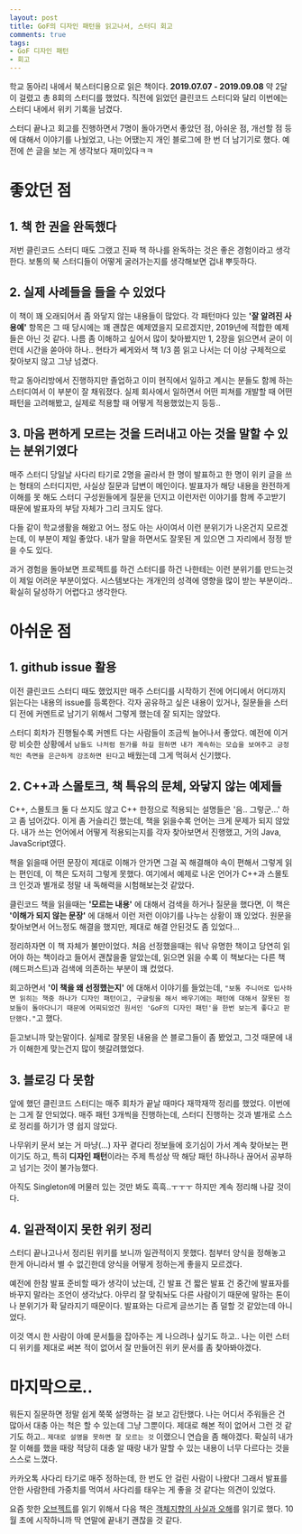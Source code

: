 ```yaml
---
layout: post
title: GoF의 디자인 패턴을 읽고나서, 스터디 회고
comments: true
tags:
- GoF 디자인 패턴
- 회고
---
```


학교 동아리 내에서 북스터디용으로 읽은 책이다. **2019.07.07 - 2019.09.08** 약 2달이 걸렸고 총 8회의 스터디를 했었다. 직전에 읽었던 클린코드 스터디와 달리 이번에는 스터디 내에서 위키 기록을 남겼다.     

스터디 끝나고 회고를 진행하면서 7명이 돌아가면서 좋았던 점, 아쉬운 점, 개선할 점 등에 대해서 이야기를 나눴었고, 나는 어땠는지 개인 블로그에 한 번 더 남기기로 했다. 예전에 쓴 글을 보는 게 생각보다 재미있다ㅋㅋ     


# 좋았던 점
## 1. 책 한 권을 완독했다
저번 클린코드 스터디 때도 그랬고 진짜 책 하나를 완독하는 것은 좋은 경험이라고 생각한다. 보통의 북 스터디들이 어떻게 굴러가는지를 생각해보면 겁내 뿌듯하다.     

## 2. 실제 사례들을 들을 수 있었다
이 책이 꽤 오래되어서 좀 와닿지 않는 내용들이 많았다. 각 패턴마다 있는 **'잘 알려진 사용예'** 항목은 그 때 당시에는 꽤 괜찮은 예제였을지 모르겠지만, 2019년에 적합한 예제들은 아닌 것 같다. 나름 좀 이해하고 싶어서 많이 찾아봤지만 1, 2장을 읽으면서 굳이 이런데 시간을 쏟아야 하나.. 현타가 쎄게와서 책 1/3 쯤 읽고 나서는 더 이상 구체적으로 찾아보지 않고 그냥 넘겼다.     

학교 동아리방에서 진행하지만 졸업하고 이미 현직에서 일하고 계시는 분들도 함께 하는 스터디여서 이 부분이 잘 채워졌다. 실제 회사에서 일하면서 어떤 피쳐를 개발할 때 어떤 패턴을 고려해봤고, 실제로 적용할 때 어떻게 적용했었는지 등등..     

## 3. 마음 편하게 모르는 것을 드러내고 아는 것을 말할 수 있는 분위기였다
매주 스터디 당일날 사다리 타기로 2명을 골라서 한 명이 발표하고 한 명이 위키 글을 쓰는 형태의 스터디지만, 사실상 질문과 답변이 메인이다. 발표자가 해당 내용을 완전하게 이해를 못 해도 스터디 구성원들에게 질문을 던지고 이런저런 이야기를 함께 주고받기 때문에 발표자의 부담 자체가 그리 크지도 않다.     

다들 같이 학교생활을 해왔고 어느 정도 아는 사이여서 이런 분위기가 나온건지 모르겠는데, 이 부분이 제일 좋았다. 내가 말을 하면서도 잘못된 게 있으면 그 자리에서 정정 받을 수도 있다.     

과거 경험을 돌아보면 프로젝트를 하건 스터디를 하건 나한테는 이런 분위기를 만드는것이 제일 어려운 부분이었다. 시스템보다는 개개인의 성격에 영향을 많이 받는 부분이라.. 확실히 달성하기 어렵다고 생각한다.     


# 아쉬운 점
## 1. github issue 활용
이전 클린코드 스터디 때도 했었지만 매주 스터디를 시작하기 전에 어디에서 어디까지 읽는다는 내용의 issue를 등록한다. 각자 공유하고 싶은 내용이 있거나, 질문들을 스터디 전에 커멘트로 남기기 위해서 그렇게 했는데 잘 되지는 않았다.     

스터디 회차가 진행될수록 커멘트 다는 사람들이 조금씩 늘어나서 좋았다. 예전에 이거랑 비슷한 상황에서 `남들도 나처럼 뭔가를 하길 원하면 내가 계속하는 모습을 보여주고 긍정적인 측면을 은근하게 강조하면 된다`고 배웠는데 그게 먹혀서 신기했다.     

## 2. C++과 스몰토크, 책 특유의 문체, 와닿지 않는 예제들
C++, 스몰토크 둘 다 쓰지도 않고 C++ 한정으로 적용되는 설명들은 '음.. 그렇군...' 하고 좀 넘어갔다. 이게 좀 거슬리긴 했는데, 책을 읽을수록 언어는 크게 문제가 되지 않았다. 내가 쓰는 언어에서 어떻게 적용되는지를 각자 찾아보면서 진행했고, 거의 Java, JavaScript였다.     

책을 읽을때 어떤 문장이 제대로 이해가 안가면 그걸 꼭 해결해야 속이 편해서 그렇게 읽는 편인데, 이 책은 도저히 그렇게 못했다. 여기에서 예제로 나온 언어가 C++과 스몰토크 인것과 별개로 정말 내 독해력을 시험해보는것 같았다.     

클린코드 책을 읽을때는 **'모르는 내용'** 에 대해서 검색을 하거나 질문을 했다면, 이 책은 **'이해가 되지 않는 문장'** 에 대해서 이런 저런 이야기를 나누는 상황이 꽤 있었다. 원문을 찾아보면서 어느정도 해결을 했지만, 제대로 해결 안된것도 좀 있었다...     

정리하자면 이 책 자체가 불만이었다. 처음 선정했을때는 워낙 유명한 책이고 당연히 읽어야 하는 책이라고 들어서 괜찮을줄 알았는데, 읽으면 읽을 수록 이 책보다는 다른 책(헤드퍼스트)과 검색에 의존하는 부분이 꽤 컸었다.     

회고하면서 **'이 책을 왜 선정했는지'** 에 대해서 이야기를 들었는데, `"보통 주니어로 입사하면 읽히는 책중 하나가 디자인 패턴이고, 구글링을 해서 배우기에는 패턴에 대해서 잘못된 정보들이 돌아다니기 때문에 어찌되었건 원서인 'GoF의 디자인 패턴'을 한번 보는게 좋다고 판단했다."`고 했다.     

듣고보니까 맞는말이다. 실제로 잘못된 내용을 쓴 블로그들이 좀 봤었고, 그것 때문에 내가 이해한게 맞는건지 많이 헷갈려했었다.     

## 3. 블로깅 다 못함
앞에 했던 클린코드 스터디는 매주 회차가 끝날 때마다 재깍재깍 정리를 했었다. 이번에는 그게 잘 안되었다. 매주 패턴 3개씩을 진행하는데, 스터디 진행하는 것과 별개로 스스로 정리를 하기가 영 쉽지 않았다.     

나무위키 문서 보는 거 마냥(...) 자꾸 곁다리 정보들에 호기심이 가서 계속 찾아보는 편이기도 하고, 특히 **디자인 패턴**이라는 주제 특성상 딱 해당 패턴 하나하나 끊어서 공부하고 넘기는 것이 불가능했다.     

아직도 Singleton에 머물러 있는 것만 봐도 흑흑..ㅜㅜㅜ 하지만 계속 정리해 나갈 것이다.     

## 4. 일관적이지 못한 위키 정리
스터디 끝나고나서 정리된 위키를 보니까 일관적이지 못했다. 첨부터 양식을 정해놓고 한게 아니라서 별 수 없긴한데 양식을 어떻게 정하는게 좋을지 모르겠다.     

예전에 한참 발표 준비할 때가 생각이 났는데, 긴 발표 건 짧은 발표 건 중간에 발표자를 바꾸지 말라는 조언이 생각났다. 아무리 잘 맞춰놔도 다른 사람이기 때문에 말하는 톤이나 분위기가 확 달라지기 때문이다. 발표와는 다르게 글쓰기는 좀 덜할 것 같았는데 아니었다.     

이것 역시 한 사람이 아예 문서틀을 잡아주는 게 나으려나 싶기도 하고.. 나는 이런 스터디 위키를 제대로 써본 적이 없어서 잘 만들어진 위키 문서를 좀 찾아봐야겠다.     


# 마지막으로..
뭐든지 질문하면 정말 쉽게 쭉쭉 설명하는 걸 보고 감탄했다. 나는 어디서 주워들은 건 많아서 대충 아는 척은 할 수 있는데 그냥 그뿐이다. 제대로 해본 적이 없어서 그런 것 같기도 하고.. `제대로 설명을 못하면 잘 모르는 것` 이랬으니 연습을 좀 해야겠다. 확실히 내가 잘 이해를 했을 때랑 적당히 대충 알 때랑 내가 말할 수 있는 내용이 너무 다르다는 것을 스스로 느꼈다.     

카카오톡 사다리 타기로 매주 정하는데, 한 번도 안 걸린 사람이 나왔다! 그래서 발표를 안한 사람한테 가중치를 먹여서 사다리를 태우는 게 좋을 것 같다는 의견이 있었다.     

요즘 핫한 [오브젝트](http://www.yes24.com/Product/Goods/74219491)를 읽기 위해서 다음 책은 [객체지향의 사실과 오해](http://www.yes24.com/Product/Goods/18249021)를 읽기로 했다. 10월 초에 시작하니까 딱 연말에 끝내기 괜찮을 것 같다.     

